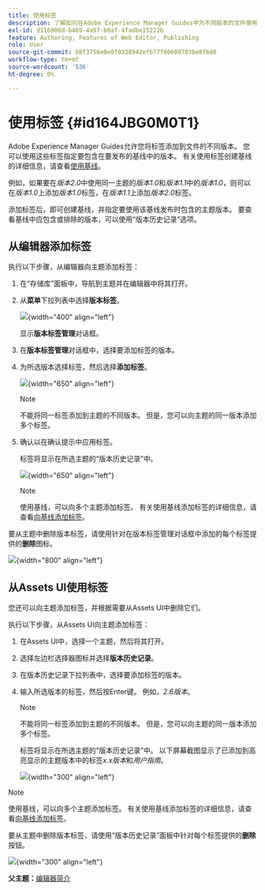 ```yaml
---
title: 使用标签
description: 了解如何在Adobe Experience Manager Guides中为不同版本的文件使用标签。 了解如何在主题版本中添加或删除标签。
exl-id: d116906d-b469-4a97-b0af-4fadbe15222b
feature: Authoring, Features of Web Editor, Publishing
role: User
source-git-commit: b8f3756e0e8f0338942efb77f00600703be8f6d8
workflow-type: tm+mt
source-wordcount: '536'
ht-degree: 0%

---
```


# 使用标签 {#id164JBG0M0T1}

Adobe Experience Manager Guides允许您将标签添加到文件的不同版本。 您可以使用这些标签指定要包含在要发布的基线中的版本。 有关使用标签创建基线的详细信息，请查看[使用基线](generate-output-use-baseline-for-publishing.md#)。

例如，如果要在&#x200B;*版本2.0*&#x200B;中使用同一主题的&#x200B;*版本1.0*&#x200B;和&#x200B;*版本1.1*&#x200B;中的&#x200B;*版本1.0*，则可以在&#x200B;*版本1.0*&#x200B;上添加&#x200B;*版本1.0*&#x200B;标签，在&#x200B;*版本1.1*&#x200B;上添加&#x200B;*版本2.0*&#x200B;标签。

添加标签后，即可创建基线，并指定要使用该基线发布时包含的主题版本。 要查看基线中应包含或排除的版本，可以使用“版本历史记录”选项。

## 从编辑器添加标签

执行以下步骤，从编辑器向主题添加标签：

1. 在“存储库”面板中，导航到主题并在编辑器中将其打开。
1. 从&#x200B;**菜单**&#x200B;下拉列表中选择&#x200B;**版本标签**。

   ![](images/version-label-option.png){width="400" align="left"}

   显示&#x200B;**版本标签管理**&#x200B;对话框。

1. 在&#x200B;**版本标签管理**&#x200B;对话框中，选择要添加标签的版本。
1. 为所选版本选择标签，然后选择&#x200B;**添加标签**。

   ![](images/version-label-management-dialog-new.png){width="650" align="left"}

   >[!NOTE]
   >
   > 不能将同一标签添加到主题的不同版本。 但是，您可以向主题的同一版本添加多个标签。
1. 确认以在确认提示中应用标签。

   标签将显示在所选主题的“版本历史记录”中。

   ![](images/label-comparison-version-history.png){width="650" align="left"}

   >[!NOTE]
   >
   > 使用基线，可以向多个主题添加标签。 有关使用基线添加标签的详细信息，请查看[向基线添加标签](generate-output-use-baseline-for-publishing.md#id184KD0T305Z)。

要从主题中删除版本标签，请使用针对在版本标签管理对话框中添加的每个标签提供的&#x200B;**删除**&#x200B;图标。

![](images/remove-version-label.png){width="800" align="left"}


## 从Assets UI使用标签

您还可以向主题添加标签，并根据需要从Assets UI中删除它们。

执行以下步骤，从Assets UI向主题添加标签：

1. 在Assets UI中，选择一个主题，然后将其打开。
1. 选择左边栏选择器图标并选择&#x200B;**版本历史记录**。
1. 在版本历史记录下拉列表中，选择要添加标签的版本。
1. 输入所选版本的标签，然后按Enter键。 例如，*2.6版本*。

   >[!NOTE]
   >
   > 不能将同一标签添加到主题的不同版本。 但是，您可以向主题的同一版本添加多个标签。

   标签将显示在所选主题的“版本历史记录”中。 以下屏幕截图显示了已添加到高亮显示的主题版本中的标签&#x200B;*x.x版本*&#x200B;和&#x200B;*用户指南*。

   ![](images/labels.png){width="300" align="left"}

>[!NOTE]
>
> 使用基线，可以向多个主题添加标签。 有关使用基线添加标签的详细信息，请查看[向基线添加标签](generate-output-use-baseline-for-publishing.md#id184KD0T305Z)。

要从主题中删除版本标签，请使用“版本历史记录”面板中针对每个标签提供的&#x200B;**删除**&#x200B;按钮。

![](images/delete-labels.png){width="300" align="left"}


**父主题：**[&#x200B;编辑器简介](web-editor.md)
